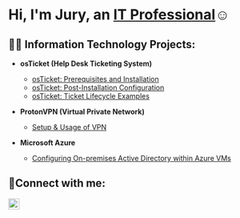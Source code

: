<h1>Hi, I'm Jury, an <a href="https://linkedin.com/in/JuryMartinezAlvarez">IT Professional</a>☺</h1>

<h2>👨‍💻 Information Technology Projects:</h2>

- <b>osTicket (Help Desk Ticketing System)</b>
  - [osTicket: Prerequisites and Installation](https://github.com/JuryM87/osTicket-Pre-Reqs.git)
  - [osTicket: Post-Installation Configuration](https://github.com/JuryM87/Post-Installation-Setup.git)
  - [osTicket: Ticket Lifecycle Examples](https://github.com/JuryM87/osTicket-Lifestyle.git)

- <b>ProtonVPN (Virtual Private Network)</b>
   - [Setup & Usage of VPN](https://github.com/JuryM87/VPN-Setup-Usage.git)

- <b>Microsoft Azure</b>
  - [Configuring On-premises Active Directory within Azure VMs](https://github.com/joshmadakorcc/configure-ad)
  

<h2>🤳Connect with me:</h2>

[<img align="left" alt="Jury | LinkedIn" width="22px" src="https://cdn.jsdelivr.net/npm/simple-icons@v3/icons/linkedin.svg" />][linkedin]

[linkedin]: https://linkedin.com/in/JuryMartinezAlvarez
